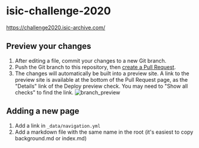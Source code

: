 # isic-challenge-2020
https://challenge2020.isic-archive.com/

## Preview your changes
1. After editing a file, commit your changes to a new Git branch.
2. Push the Git branch to this repository, then [create a Pull Request](https://github.com/ImageMarkup/isic-challenge-2020/compare).
3. The changes will automatically be built into a preview site. A link to the preview site is available at the bottom of the Pull Request page, as the "Details" link of the Deploy preview check. You may need to "Show all checks" to find the link.
  ![branch_preview](https://user-images.githubusercontent.com/1282879/83065337-54840000-a031-11ea-8bdd-c88309cc891e.png)


## Adding a new page

1. Add a link in `_data/navigation.yml`
2. Add a markdown file with the same name in the root (it's easiest to copy background.md or index.md)
